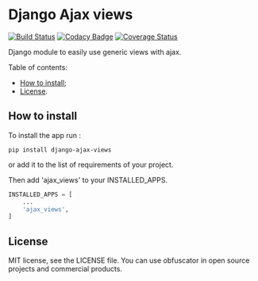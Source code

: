 # Django Ajax views

[![Build Status](https://travis-ci.org/dipcode-software/django-ajax-views.svg?branch=master)](https://travis-ci.org/dipcode-software/django-ajax-views)
[![Codacy Badge](https://api.codacy.com/project/badge/Grade/a64f03c2bd344561bc21e05c23aa04fb)](https://www.codacy.com/app/srtabs/django-ajax-views?utm_source=github.com&amp;utm_medium=referral&amp;utm_content=dipcode-software/django-ajax-views&amp;utm_campaign=Badge_Grade)
[![Coverage Status](https://coveralls.io/repos/github/dipcode-software/django-ajax-views/badge.svg?branch=master)](https://coveralls.io/github/dipcode-software/django-ajax-views?branch=master)

Django module to easily use generic views with ajax.

Table of contents:
 * [How to install](#how-to-install);
 * [License](#license).

## How to install
To install the app run :
```shell
pip install django-ajax-views
```
or add it to the list of requirements of your project.

Then add 'ajax\_views' to your INSTALLED_APPS.
```python
INSTALLED_APPS = [
    ...
    'ajax_views',
]
```


## License

MIT license, see the LICENSE file. You can use obfuscator in open source projects and commercial products.
